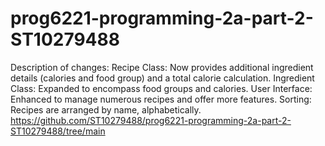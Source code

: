 # prog6221-programming-2a-part-2-ST10279488
Description of changes:
Recipe Class: Now provides additional ingredient details (calories and food group) and a total calorie calculation.
Ingredient Class: Expanded to encompass food groups and calories.
User Interface: Enhanced to manage numerous recipes and offer more features.
Sorting: Recipes are arranged by name, alphabetically.
https://github.com/ST10279488/prog6221-programming-2a-part-2-ST10279488/tree/main
